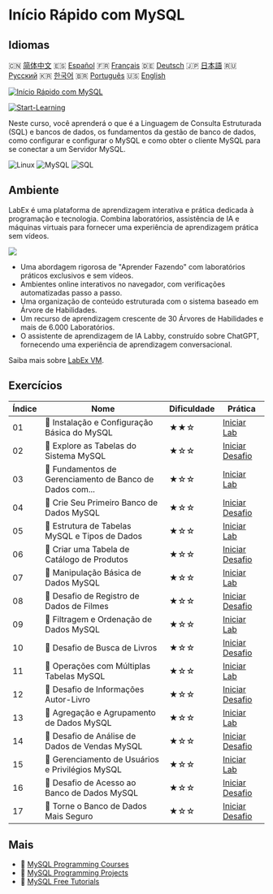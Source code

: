 # Início Rápido com MySQL

## Idiomas

🇨🇳 [简体中文](README_zh.md) 🇪🇸 [Español](README_es.md) 🇫🇷 [Français](README_fr.md) 🇩🇪 [Deutsch](README_de.md) 🇯🇵 [日本語](README_ja.md) 🇷🇺 [Русский](README_ru.md) 🇰🇷 [한국어](README_ko.md) 🇧🇷 [Português](README_pt.md) 🇺🇸 [English](README.md) 

[![Início Rápido com MySQL](https://cover-creator.labex.io/quick-start-with-mysql.png?lang=pt)](https://labex.io/pt/courses/quick-start-with-mysql)

[![Start-Learning](https://img.shields.io/badge/Start-Learning-whitesmoke?style=for-the-badge)](https://labex.io/pt/courses/quick-start-with-mysql)

Neste curso, você aprenderá o que é a Linguagem de Consulta Estruturada (SQL) e bancos de dados, os fundamentos da gestão de banco de dados, como configurar e configurar o MySQL e como obter o cliente MySQL para se conectar a um Servidor MySQL.

![Linux](https://img.shields.io/badge/Linux-whitesmoke?style=for-the-badge&logo=linux)
![MySQL](https://img.shields.io/badge/MySQL-whitesmoke?style=for-the-badge&logo=mysql)
![SQL](https://img.shields.io/badge/SQL-whitesmoke?style=for-the-badge&logo=sql)


## Ambiente

LabEx é uma plataforma de aprendizagem interativa e prática dedicada à programação e tecnologia. Combina laboratórios, assistência de IA e máquinas virtuais para fornecer uma experiência de aprendizagem prática sem vídeos.

![](https://tutorial-screenshot.getvm.io/images/vm-1725247253.png)

- Uma abordagem rigorosa de "Aprender Fazendo" com laboratórios práticos exclusivos e sem vídeos.
- Ambientes online interativos no navegador, com verificações automatizadas passo a passo.
- Uma organização de conteúdo estruturada com o sistema baseado em Árvore de Habilidades.
- Um recurso de aprendizagem crescente de 30 Árvores de Habilidades e mais de 6.000 Laboratórios.
- O assistente de aprendizagem de IA Labby, construído sobre ChatGPT, fornecendo uma experiência de aprendizagem conversacional.

Saiba mais sobre [LabEx VM](https://support.labex.io/using-labex/virtual-machine).

## Exercícios

|   Índice | Nome                                                     | Dificuldade   | Prática                                                                                                                            |
|----------|----------------------------------------------------------|---------------|------------------------------------------------------------------------------------------------------------------------------------|
|       01 | 📖 Instalação e Configuração Básica do MySQL             | ★★☆           | <a target='_blank' href='https://labex.io/pt/tutorials/mysql-installation-and-basic-configuration-of-mysql-418415'>Iniciar Lab</a> |
|       02 | 🎯 Explore as Tabelas do Sistema MySQL                   | ★☆☆           | <a target='_blank' href='https://labex.io/pt/tutorials/mysql-explore-mysql-system-tables-391702'>Iniciar Desafio</a>               |
|       03 | 📖 Fundamentos de Gerenciamento de Banco de Dados com... | ★☆☆           | <a target='_blank' href='https://labex.io/pt/tutorials/mysql-database-management-fundamentals-with-mysql-418414'>Iniciar Lab</a>   |
|       04 | 🎯 Crie Seu Primeiro Banco de Dados MySQL                | ★☆☆           | <a target='_blank' href='https://labex.io/pt/tutorials/mysql-create-your-first-mysql-database-418265'>Iniciar Desafio</a>          |
|       05 | 📖 Estrutura de Tabelas MySQL e Tipos de Dados           | ★☆☆           | <a target='_blank' href='https://labex.io/pt/tutorials/mysql-mysql-table-structure-and-data-types-418307'>Iniciar Lab</a>          |
|       06 | 🎯 Criar uma Tabela de Catálogo de Produtos              | ★☆☆           | <a target='_blank' href='https://labex.io/pt/tutorials/mysql-create-a-product-catalog-table-418298'>Iniciar Desafio</a>            |
|       07 | 📖 Manipulação Básica de Dados MySQL                     | ★☆☆           | <a target='_blank' href='https://labex.io/pt/tutorials/sql-mysql-basic-data-manipulation-418303'>Iniciar Lab</a>                   |
|       08 | 🎯 Desafio de Registro de Dados de Filmes                | ★☆☆           | <a target='_blank' href='https://labex.io/pt/tutorials/mysql-record-movie-data-challenge-418302'>Iniciar Desafio</a>               |
|       09 | 📖 Filtragem e Ordenação de Dados MySQL                  | ★☆☆           | <a target='_blank' href='https://labex.io/pt/tutorials/mysql-mysql-data-filtering-and-sorting-418305'>Iniciar Lab</a>              |
|       10 | 🎯 Desafio de Busca de Livros                            | ★☆☆           | <a target='_blank' href='https://labex.io/pt/tutorials/mysql-book-search-challenge-418297'>Iniciar Desafio</a>                     |
|       11 | 📖 Operações com Múltiplas Tabelas MySQL                 | ★☆☆           | <a target='_blank' href='https://labex.io/pt/tutorials/mysql-mysql-multi-table-operations-418306'>Iniciar Lab</a>                  |
|       12 | 🎯 Desafio de Informações Autor-Livro                    | ★☆☆           | <a target='_blank' href='https://labex.io/pt/tutorials/mysql-author-book-information-challenge-418296'>Iniciar Desafio</a>         |
|       13 | 📖 Agregação e Agrupamento de Dados MySQL                | ★☆☆           | <a target='_blank' href='https://labex.io/pt/tutorials/mysql-mysql-data-aggregation-and-grouping-418304'>Iniciar Lab</a>           |
|       14 | 🎯 Desafio de Análise de Dados de Vendas MySQL           | ★☆☆           | <a target='_blank' href='https://labex.io/pt/tutorials/mysql-mysql-sales-data-analysis-challenge-418301'>Iniciar Desafio</a>       |
|       15 | 📖 Gerenciamento de Usuários e Privilégios MySQL         | ★☆☆           | <a target='_blank' href='https://labex.io/pt/tutorials/mysql-mysql-user-and-privileges-management-418308'>Iniciar Lab</a>          |
|       16 | 🎯 Desafio de Acesso ao Banco de Dados MySQL             | ★☆☆           | <a target='_blank' href='https://labex.io/pt/tutorials/mysql-mysql-database-access-challenge-418300'>Iniciar Desafio</a>           |
|       17 | 🎯 Torne o Banco de Dados Mais Seguro                    | ★☆☆           | <a target='_blank' href='https://labex.io/pt/tutorials/mysql-make-database-more-secure-391535'>Iniciar Desafio</a>                 |

## Mais

- 🔗 [MySQL Programming Courses](https://github.com/labex-labs/awesome-programming-courses)
- 🔗 [MySQL Programming Projects](https://github.com/labex-labs/awesome-programming-projects)
- 🔗 [MySQL Free Tutorials](https://github.com/labex-labs/mysql-free-tutorials)

